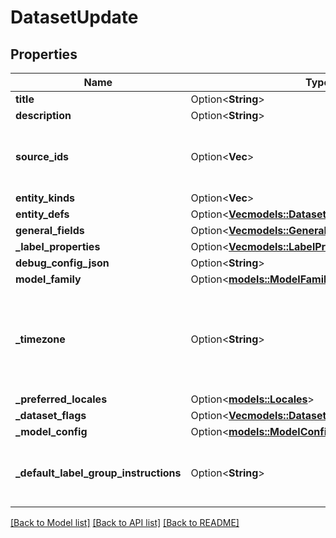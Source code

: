 # DatasetUpdate

## Properties

Name | Type | Description | Notes
------------ | ------------- | ------------- | -------------
**title** | Option<**String**> |  | [optional]
**description** | Option<**String**> |  | [optional]
**source_ids** | Option<**Vec<String>**> | IDs of the sources contained in this dataset | [optional]
**entity_kinds** | Option<**Vec<String>**> |  | [optional]
**entity_defs** | Option<[**Vec<models::DatasetUpdateEntityDefsInner>**](DatasetUpdate_entity_defs_inner.md)> |  | [optional]
**general_fields** | Option<[**Vec<models::GeneralFieldDefUpdate>**](GeneralFieldDefUpdate.md)> |  | [optional]
**_label_properties** | Option<[**Vec<models::LabelPropertyId>**](LabelPropertyId.md)> |  | [optional]
**debug_config_json** | Option<**String**> |  | [optional]
**model_family** | Option<[**models::ModelFamily**](ModelFamily.md)> |  | [optional]
**_timezone** | Option<**String**> | The name of the IANA time zone used by the frontend to display the timestamps in local time | [optional]
**_preferred_locales** | Option<[**models::Locales**](Locales.md)> |  | [optional]
**_dataset_flags** | Option<[**Vec<models::DatasetFlag>**](DatasetFlag.md)> |  | [optional]
**_model_config** | Option<[**models::ModelConfig**](Model_Config.md)> |  | [optional]
**_default_label_group_instructions** | Option<**String**> | The instructions to apply to the default label group | [optional]

[[Back to Model list]](../README.md#documentation-for-models) [[Back to API list]](../README.md#documentation-for-api-endpoints) [[Back to README]](../README.md)


